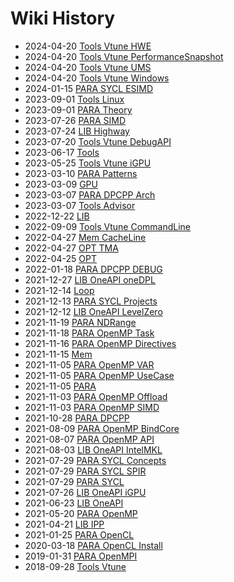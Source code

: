 # Wiki History

- 2024-04-20        [Tools Vtune HWE](/0053_Tools_Vtune_HWE)
- 2024-04-20        [Tools Vtune PerformanceSnapshot](/0051_Tools_Vtune_PerformanceSnapshot)
- 2024-04-20        [Tools Vtune UMS](/0052_Tools_Vtune_UMS)
- 2024-04-20        [Tools Vtune Windows](/0050_Tools_Vtune_Windows)
- 2024-01-15        [PARA SYCL ESIMD](/0011_PARA_SYCL_ESIMD)
- 2023-09-01        [Tools Linux](/0005_Tools_Linux)
- 2023-09-01        [PARA Theory](/0012_PARA_Theory)
- 2023-07-26        [PARA SIMD](/0013_PARA_SIMD)
- 2023-07-24        [LIB Highway](/0045_LIB_Highway)
- 2023-07-20        [Tools Vtune DebugAPI](/0010_Tools_Vtune_DebugAPI)
- 2023-06-17        [Tools](/0004_Tools)
- 2023-05-25        [Tools Vtune iGPU](/0009_Tools_Vtune_iGPU)
- 2023-03-10        [PARA Patterns](/0014_PARA_Patterns)
- 2023-03-09        [GPU](/0046_GPU)
- 2023-03-07        [PARA DPCPP Arch](/0015_PARA_DPCPP_Arch)
- 2023-03-07        [Tools Advisor](/0008_Tools_Advisor)
- 2022-12-22        [LIB](/0044_LIB)
- 2022-09-09        [Tools Vtune CommandLine](/0007_Tools_Vtune_CommandLine)
- 2022-04-27        [Mem CacheLine](/0036_Mem_CacheLine)
- 2022-04-27        [OPT TMA](/0047_OPT_TMA)
- 2022-04-25        [OPT](/0003_OPT)
- 2022-01-18        [PARA DPCPP DEBUG](/0016_PARA_DPCPP_DEBUG)
- 2021-12-27        [LIB OneAPI oneDPL](/0043_LIB_OneAPI_oneDPL)
- 2021-12-14        [Loop](/0049_Loop)
- 2021-12-13        [PARA SYCL Projects](/0017_PARA_SYCL_Projects)
- 2021-12-12        [LIB OneAPI LevelZero](/0042_LIB_OneAPI_LevelZero)
- 2021-11-19        [PARA NDRange](/0018_PARA_NDRange)
- 2021-11-18        [PARA OpenMP Task](/0019_PARA_OpenMP_Task)
- 2021-11-16        [PARA OpenMP Directives](/0020_PARA_OpenMP_Directives)
- 2021-11-15        [Mem](/0037_Mem)
- 2021-11-05        [PARA OpenMP VAR](/0021_PARA_OpenMP_VAR)
- 2021-11-05        [PARA OpenMP UseCase](/0022_PARA_OpenMP_UseCase)
- 2021-11-05        [PARA](/0023_PARA)
- 2021-11-03        [PARA OpenMP Offload](/0024_PARA_OpenMP_Offload)
- 2021-11-03        [PARA OpenMP SIMD](/0025_PARA_OpenMP_SIMD)
- 2021-10-28        [PARA DPCPP](/0026_PARA_DPCPP)
- 2021-08-09        [PARA OpenMP BindCore](/0027_PARA_OpenMP_BindCore)
- 2021-08-07        [PARA OpenMP API](/0028_PARA_OpenMP_API)
- 2021-08-03        [LIB OneAPI IntelMKL](/0041_LIB_OneAPI_IntelMKL)
- 2021-07-29        [PARA SYCL Concepts](/0029_PARA_SYCL_Concepts)
- 2021-07-29        [PARA SYCL SPIR](/0030_PARA_SYCL_SPIR)
- 2021-07-29        [PARA SYCL](/0031_PARA_SYCL)
- 2021-07-26        [LIB OneAPI iGPU](/0040_LIB_OneAPI_iGPU)
- 2021-06-23        [LIB OneAPI](/0039_LIB_OneAPI)
- 2021-05-20        [PARA OpenMP](/0032_PARA_OpenMP)
- 2021-04-21        [LIB IPP](/0038_LIB_IPP)
- 2021-01-25        [PARA OpenCL](/0033_PARA_OpenCL)
- 2020-03-18        [PARA OpenCL Install](/0034_PARA_OpenCL_Install)
- 2019-01-31        [PARA OpenMPI](/0035_PARA_OpenMPI)
- 2018-09-28        [Tools Vtune](/0006_Tools_Vtune)
